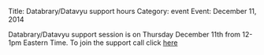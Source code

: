 Title: Databrary/Datavyu support hours
Category: event
Event: December 11, 2014

Databrary/Datavyu support session is on Thursday December 11th from 12-1pm Eastern Time.
To join the support call click [here](https://bluejeans.com/databrary/)